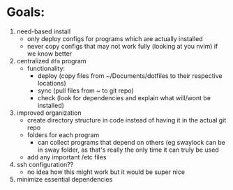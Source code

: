 # Goals:

1. need-based install
    - only deploy configs for programs which are actually installed
    - never copy configs that may not work fully (looking at you nvim) if we know better
2. centralized `dfm` program
    - functionality:
        - deploy (copy files from ~/Documents/dotfiles to their respective locations)
        - sync (pull files from ~ to git repo)
        - check (look for dependencies and explain what will/wont be installed)
3. improved organization
    - create directory structure in code instead of having it in the actual git repo
    - folders for each program
        - can collect programs that depend on others (eg swaylock can be in sway folder, as that's really the only time it can truly be used
    - add any important /etc files
4. ssh configuration??
    - no idea how this might work but it would be super nice
5. minimize essential dependencies

